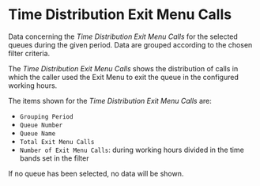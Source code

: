 # Time Distribution Exit Menu Calls

Data concerning the *Time Distribution Exit Menu Calls*
for the selected queues during the given period.
Data are grouped according to the chosen filter criteria.

The *Time Distribution Exit Menu Calls* shows the distribution
of calls in which the caller used the Exit Menu 
to exit the queue in the configured working hours.

The items shown for the *Time Distribution Exit Menu 
Calls* are:

- `Grouping Period`
- `Queue Number`
- `Queue Name`
- `Total Exit Menu Calls`
- `Number of Exit Menu Calls`: during working hours divided
in the time bands set in the filter

If no queue has been selected, no data will be shown.
